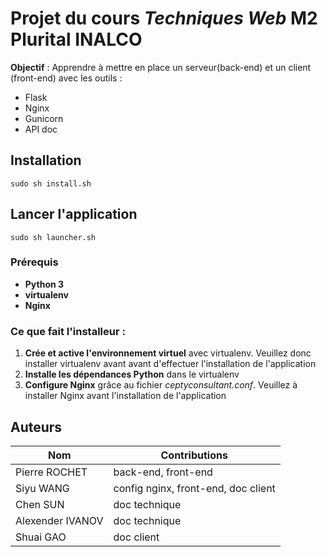 # Projet du cours *Techniques Web* M2 Plurital INALCO

**Objectif** : Apprendre à mettre en place un serveur(back-end) et un client (front-end) avec les outils :
* Flask
* Nginx
* Gunicorn
* API doc


## Installation

```Console
sudo sh install.sh
```

## Lancer l'application

```Console
sudo sh launcher.sh
```

### Prérequis

* **Python 3**
* **virtualenv**
* **Nginx** 


### Ce que fait l'installeur :


1. **Crée et active l'environnement virtuel** avec virtualenv. Veuillez donc installer virtualenv avant avant d'effectuer l'installation de l'application
2. **Installe les dépendances Python** dans le virtualenv
3. **Configure Nginx** grâce au fichier *ceptyconsultant.conf*. Veuillez à installer Nginx avant l'installation  de l'application


## Auteurs

Nom | Contributions
-|-
Pierre ROCHET | back-end, front-end
Siyu WANG | config nginx, front-end, doc client
Chen SUN | doc technique
Alexender IVANOV | doc technique
Shuai GAO | doc client



